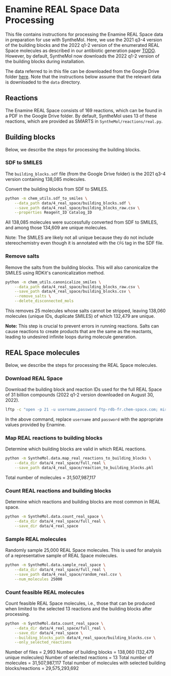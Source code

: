 # Enamine REAL Space Data Processing

This file contains instructions for processing the Enamine REAL Space data in preparation for use with SyntheMol. Here, we use the 2021 q3-4 version of the building blocks and the 2022 q1-2 version of the enumerated REAL Space molecules as described in our antibiotic generation paper [TODO](TODO). However, by default, SyntheMol now downloads the 2022 q1-2 version of the building blocks during installation.

The data referred to in this file can be downloaded from the Google Drive folder [here](https://drive.google.com/drive/folders/1VLPPUbY_FTKMjlXgRm09bPSSms206Dce?usp=share_link). Note that the instructions below assume that the relevant data is downloaded to the `data` directory.


## Reactions

The Enamine REAL Space consists of 169 reactions, which can be found in a PDF in the Google Drive folder. By default, SyntheMol uses 13 of these reactions, which are provided as SMARTS in `SyntheMol/reactions/real.py`.


## Building blocks

Below, we describe the steps for processing the building blocks.


### SDF to SMILES

The `building_blocks.sdf` file (from the Google Drive folder) is the 2021 q3-4 version containing 138,085 molecules.

Convert the building blocks from SDF to SMILES.
```bash
python -m chem_utils.sdf_to_smiles \
    --data_path data/4_real_space/building_blocks.sdf \
    --save_path data/4_real_space/building_blocks_raw.csv \
    --properties Reagent_ID Catalog_ID
```

All 138,085 molecules were successfully converted from SDF to SMILES, and among those 134,609 are unique molecules.

Note: The SMILES are likely not all unique because they do not include stereochemistry even though it is annotated with the `CFG` tag in the SDF file.


### Remove salts

Remove the salts from the building blocks. This will also canonicalize the SMILES using RDKit's canonicalization method.
```bash
python -m chem_utils.canonicalize_smiles \
    --data_path data/4_real_space/building_blocks_raw.csv \
    --save_path data/4_real_space/building_blocks.csv \
    --remove_salts \
    --delete_disconnected_mols
```

This removes 25 molecules whose salts cannot be stripped, leaving 138,060 molecules (unique IDs, duplicate SMILES) of which 132,479 are unique.

**Note:** This step is crucial to prevent errors in running reactions. Salts can cause reactions to create products that are the same as the reactants, leading to undesired infinite loops during molecule generation.

## REAL Space molecules

Below, we describe the steps for processing the REAL Space molecules.


### Download REAL Space

Download the building block and reaction IDs used for the full REAL Space of 31 billion compounds (2022 q1-2 version downloaded on August 30, 2022).
```bash
lftp -c "open -p 21 -u username,password ftp-rdb-fr.chem-space.com; mirror -c --parallel=16 . data/4_real_space/full_real"
```

In the above command, replace `username` and `password` with the appropriate values provided by Enamine.


### Map REAL reactions to building blocks

Determine which building blocks are valid in which REAL reactions.
```bash
python -m SyntheMol.data.map_real_reactions_to_building_blocks \
    --data_dir data/4_real_space/full_real \
    --save_path data/4_real_space/reaction_to_building_blocks.pkl
```

Total number of molecules = 31,507,987,117


### Count REAL reactions and building blocks

Determine which reactions and building blocks are most common in REAL space.
```bash
python -m SyntheMol.data.count_real_space \
    --data_dir data/4_real_space/full_real \
    --save_dir data/4_real_space
```


### Sample REAL molecules

Randomly sample 25,000 REAL Space molecules. This is used for analysis of a representative sample of REAL Space molecules.
```bash
python -m SyntheMol.data.sample_real_space \
    --data_dir data/4_real_space/full_real \
    --save_path data/4_real_space/random_real.csv \
    --num_molecules 25000
```


### Count feasible REAL molecules

Count feasible REAL Space molecules, i.e., those that can be produced when limited to the selected 13 reactions and the building blocks after processing.
```bash
python -m SyntheMol.data.count_real_space \
    --data_dir data/4_real_space/full_real \
    --save_dir data/4_real_space \
    --building_blocks_path data/4_real_space/building_blocks.csv \
    --only_selected_reactions
```

Number of files = 2,993
Number of building blocks = 138,060 (132,479 unique molecules)
Number of selected reactions = 13
Total number of molecules = 31,507,987,117
Total number of molecules with selected building blocks/reactions = 29,575,293,692

